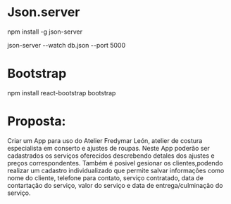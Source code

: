 # Json.server

npm install -g json-server

json-server --watch db.json --port 5000

# Bootstrap 

npm install react-bootstrap bootstrap

# Proposta:
Criar um App para uso do Atelier Fredymar León,  atelier de costura especialista em conserto e ajustes de roupas. Neste App poderão ser cadastrados os serviços oferecidos descrebendo detales dos ajustes e preços correspondentes. Também é posivel gesionar os clientes,podendo realizar um cadastro individualizado que permite salvar informações como nome do cliente, telefone para contato, serviço contratado, data de contartação do serviço, valor do serviço e data de entrega/culminação do serviço.
